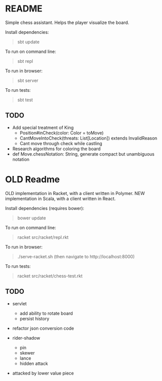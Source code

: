 README
======

Simple chess assistant. Helps the player visualize the board.

Install dependencies:

> sbt update

To run on command line:

> sbt repl

To run in browser:

> sbt server

To run tests:

> sbt test

TODO
----

- Add special treatment of King
  - Position#inCheck(color: Color = toMove)
  - CantMoveIntoCheck(threats: List[Location]) extends InvalidReason
  - Cant move through check while castling
- Research algorithms for coloring the board
- def Move.chessNotation: String, generate compact but unambiguous notation

OLD Readme
==========

OLD implementation in Racket, with a client written in Polymer.
NEW implementation in Scala, with a client written in React.

Install dependencies (requires bower):

> bower update

To run on command line:

> racket src/racket/repl.rkt

To run in browser:

> ./serve-racket.sh
(then navigate to http://localhost:8000)

To run tests:

> racket src/racket/chess-test.rkt

TODO
----

- servlet
  - add ability to rotate board
  - persist history

- refactor json conversion code

- rider-shadow
  - pin
  - skewer
  - lance
  - hidden attack
- attacked by lower value piece
